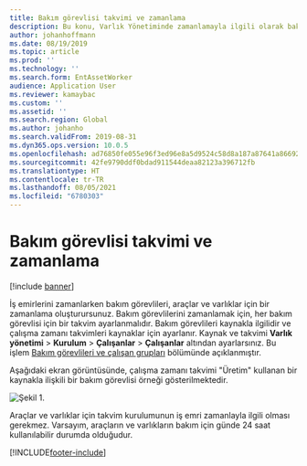 ```yaml
---
title: Bakım görevlisi takvimi ve zamanlama
description: Bu konu, Varlık Yönetiminde zamanlamayla ilgili olarak bakım çalışanı takvimini açıklar.
author: johanhoffmann
ms.date: 08/19/2019
ms.topic: article
ms.prod: ''
ms.technology: ''
ms.search.form: EntAssetWorker
audience: Application User
ms.reviewer: kamaybac
ms.custom: ''
ms.assetid: ''
ms.search.region: Global
ms.author: johanho
ms.search.validFrom: 2019-08-31
ms.dyn365.ops.version: 10.0.5
ms.openlocfilehash: ad76850fe055e96f3ed96e8a5d9524c58d8a187a87641a8669288468d542bb1e
ms.sourcegitcommit: 42fe9790ddf0bdad911544deaa82123a396712fb
ms.translationtype: HT
ms.contentlocale: tr-TR
ms.lasthandoff: 08/05/2021
ms.locfileid: "6780303"
---
```

# <a name="maintenance-worker-calendar-and-scheduling"></a>Bakım görevlisi takvimi ve zamanlama

[!include [banner](../../includes/banner.md)]

 

İş emirlerini zamanlarken bakım görevlileri, araçlar ve varlıklar için bir zamanlama oluşturursunuz. Bakım görevlilerini zamanlamak için, her bakım görevlisi için bir takvim ayarlanmalıdır. Bakım görevlileri kaynakla ilgilidir ve çalışma zamanı takvimleri kaynaklar için ayarlanır. Kaynak ve takvimi **Varlık yönetimi** > **Kurulum** > **Çalışanlar** > **Çalışanlar** altından ayarlarsınız. Bu işlem [Bakım görevlileri ve çalışan grupları](../setup-for-objects/workers-and-worker-groups.md) bölümünde açıklanmıştır.

Aşağıdaki ekran görüntüsünde, çalışma zamanı takvimi "Üretim" kullanan bir kaynakla ilişkili bir bakım görevlisi örneği gösterilmektedir.

![Şekil 1.](media/01-work-order-scheduling.png)

Araçlar ve varlıklar için takvim kurulumunun iş emri zamanlayla ilgili olması gerekmez. Varsayım, araçların ve varlıkların bakım için günde 24 saat kullanılabilir durumda olduğudur.



[!INCLUDE[footer-include](../../../includes/footer-banner.md)]